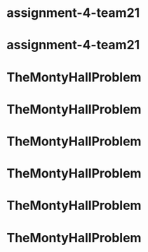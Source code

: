 # assignment-4-team21
# assignment-4-team21
# TheMontyHallProblem
# TheMontyHallProblem
# TheMontyHallProblem
# TheMontyHallProblem
# TheMontyHallProblem
# TheMontyHallProblem
